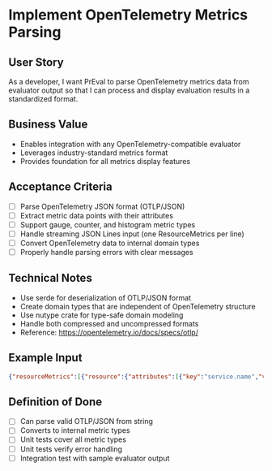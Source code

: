 # Implement OpenTelemetry Metrics Parsing

## User Story
As a developer, I want PrEval to parse OpenTelemetry metrics data from evaluator output so that I can process and display evaluation results in a standardized format.

## Business Value
- Enables integration with any OpenTelemetry-compatible evaluator
- Leverages industry-standard metrics format
- Provides foundation for all metrics display features

## Acceptance Criteria
- [ ] Parse OpenTelemetry JSON format (OTLP/JSON)
- [ ] Extract metric data points with their attributes
- [ ] Support gauge, counter, and histogram metric types
- [ ] Handle streaming JSON Lines input (one ResourceMetrics per line)
- [ ] Convert OpenTelemetry data to internal domain types
- [ ] Properly handle parsing errors with clear messages

## Technical Notes
- Use serde for deserialization of OTLP/JSON format
- Create domain types that are independent of OpenTelemetry structure
- Use nutype crate for type-safe domain modeling
- Handle both compressed and uncompressed formats
- Reference: https://opentelemetry.io/docs/specs/otlp/

## Example Input
```json
{"resourceMetrics":[{"resource":{"attributes":[{"key":"service.name","value":{"stringValue":"sentiment-eval"}}]},"scopeMetrics":[{"metrics":[{"name":"llm.eval.accuracy","unit":"ratio","gauge":{"dataPoints":[{"timeUnixNano":"1234567890000000000","asDouble":0.92,"attributes":[{"key":"sample.id","value":{"stringValue":"email-001"}}]}]}}]}]}]}
```

## Definition of Done
- [ ] Can parse valid OTLP/JSON from string
- [ ] Converts to internal metric types
- [ ] Unit tests cover all metric types
- [ ] Unit tests verify error handling
- [ ] Integration test with sample evaluator output